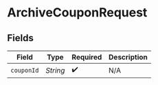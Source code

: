 # ArchiveCouponRequest


## Fields

| Field              | Type               | Required           | Description        |
| ------------------ | ------------------ | ------------------ | ------------------ |
| `couponId`         | *String*           | :heavy_check_mark: | N/A                |